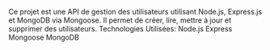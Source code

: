 Ce projet est une API de gestion des utilisateurs utilisant Node.js, Express.js et MongoDB via Mongoose. Il permet de créer, lire, mettre à jour et supprimer des utilisateurs.
Technologies Utilisées:
Node.js Express Mongoose MongoDB
